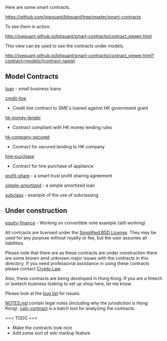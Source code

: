 Here are some smart contracts.

https://github.com/joequant/bitquant/tree/master/smart-contracts

To see them in action:

http://joequant.github.io/bitquant/smart-contracts/contract_viewer.html

This view can be used to see the contracts under models.

http://joequant.github.io/bitquant/smart-contracts/contract_viewer.html?contract=models/(contract-name)


Model Contracts
---------------

[loan](http://joequant.github.io/bitquant/smart-contracts/contract_viewer.html?contract=models/loan) - small business loans

[credit-line](http://joequant.github.io/bitquant/smart-contracts/contract_viewer.html?contract=models/credit-line)
- Credit line contract to SME's loaned against HK government grant

[hk-money-lender](http://joequant.github.io/bitquant/smart-contracts/contract_viewer.html?contract=models/hk-money-lender)
- Contract compliant with HK money lending rules

[hk-company-secured](http://joequant.github.io/bitquant/smart-contracts/contract_viewer.html?contract=models/hk-company-secured)
- Contract for secured lending to HK company

[hire-purchase](http://joequant.github.io/bitquant/smart-contracts/contract_viewer.html?contract=models/hire-purchase)
- Contract for hire purchase of appliance

[profit-share](http://joequant.github.io/bitquant/smart-contracts/contract_viewer.html?contract=models/profit-share) - a smart trust profit sharing agreement

[simple-amortized](http://joequant.github.io/bitquant/smart-contracts/contract_viewer.html?contract=models/simple-amortized) - a simple amortized loan

[subclass](http://joequant.github.io/bitquant/smart-contracts/contract_viewer.html?contract=models/subclass) - example of the use of subclassing

Under construction
------------------

[equity-finance](http://joequant.github.io/bitquant/smart-contracts/contract_viewer.html?contract=models/equity-finance) - Working on convertible note example (still working)

All contracts are licensed under the [Simplified BSD
License](http://opensource.org/licenses/BSD-2-Clause). They may be
used for any purpose without royalty or fee, but the user assumes all
liabilities.  

Please note that there are as these contracts are under construction
there are some known amd unknown major issues with the contracts in
this directory.  If you need professional assistance in using these
contracts please contact [Crypto Law](http://www.crypto-law.com).

Also, these contracts are being developed in Hong Kong.  If you are a
fintech or lawtech business looking to set up shop here, let me know.

Please look at the [bug list](https://github.com/joequant/bitquant/issues) for issues.

[NOTES.md](NOTES.md) contain legal notes (including why the
jurisdiction is Hong Kong).  [calc-contract](calc-contract.js) is a
batch tool for analyzing the contracts.

=== TODO ===

* Make the contracts look nice
* Add some sort of wiki markup feature
